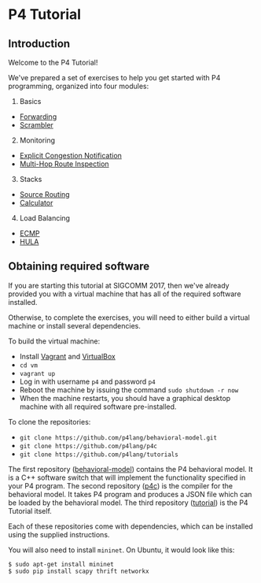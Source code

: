# P4 Tutorial

## Introduction

Welcome to the P4 Tutorial!

We've prepared a set of exercises to help you get started with P4
programming, organized into four modules:

1. Basics
* [Forwarding](./basic)
* [Scrambler](./scrambler)

2. Monitoring
* [Explicit Congestion Notification](./ecn)
* [Multi-Hop Route Inspection](./mri)

3. Stacks
* [Source Routing](./source_routing)
* [Calculator](./calc)

4. Load Balancing 
* [ECMP](./ecmp)
* [HULA](./hula)

## Obtaining required software

If you are starting this tutorial at SIGCOMM 2017, then we've already
provided you with a virtual machine that has all of the required
software installed.

Otherwise, to complete the exercises, you will need to either build a
virtual machine or install several dependencies.

To build the virtual machine:
- Install [Vagrant](https://vagrantup.com) and [VirtualBox](https://virtualbox.org)
- `cd vm`
- `vagrant up`
- Log in with username `p4` and password `p4`
- Reboot the machine by issuing the command `sudo shutdown -r now`
- When the machine restarts, you should have a graphical desktop machine with all required software pre-installed.

To clone the repositories:

- `git clone https://github.com/p4lang/behavioral-model.git`
- `git clone https://github.com/p4lang/p4c`
- `git clone https://github.com/p4lang/tutorials`

The first repository
([behavioral-model](https://github.com/p4lang/behavioral-model))
contains the P4 behavioral model. It is a C++ software switch that
will implement the functionality specified in your P4 program. The
second repository ([p4c](https://github.com/p4lang/p4c-bm)) is the
compiler for the behavioral model. It takes P4 program and produces a
JSON file which can be loaded by the behavioral model. The third
repository ([tutorial](https://github.com/p4lang/tutorial)) is the P4
Tutorial itself.

Each of these repositories come with dependencies, which can be
installed using the supplied instructions. 

You will also need to install `mininet`. On Ubuntu, it would look like
this:

```
$ sudo apt-get install mininet
$ sudo pip install scapy thrift networkx
```

